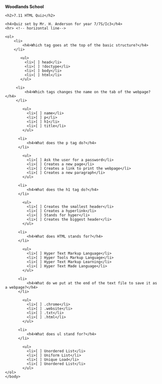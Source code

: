 

  <html lang="en">

<head>
    <meta charset="UTF-8">
    <meta name="viewport" content="width=device-width, initial-scale=1.0">
    <title>Assignment 1</title>
</head>

<body>
    <!-- header-->
    <b>Woodlands School</b>
    
    <h2>7.11 HTML Quiz</h2>

    <h4>Quiz set by Mr. H. Anderson for year 7/7S/Ic3</h4> 
    <hr> <!-- horizontal line-->
    
    <ol>
        <li>
            <h4>Which tag goes at the top of the basic structure?</h4>
        </li>
        
           <ul>
             <li>[ ] head</li>
             <li>[ ] !doctype</li>
             <li>[ ] body</li>
             <li>[ ] html</li>
           </ul>

         <li>
             <h4>Which tags changes the name on the tab of the webpage?</h4>
         </li>

            <ul>
              <li>[ ] name</li>
              <li>[ ] p</li>
              <li>[ ] h1</li>
              <li>[ ] title</li>
            </ul>

          <li>
              <h4>What does the p tag do?</h4>
          </li>

            <ul>
              <li>[ ] Ask the user for a password</li>
              <li>[ ] Creates a new page</li>
              <li>[ ] Creates a link to print the webpage</li>
              <li>[ ] Creates a new paragraph</li>
            </ul>

          <li>
              <h4>What does the h1 tag do?</h4>
          </li>

            <ul>
              <li>[ ] Creates the smallest header</li>
              <li>[ ] Creates a hyperlink</li>
              <li>[ ] Stands for hyper</li>
              <li>[ ] Creates the biggest header</li>
            </ul>
              
          <li>
              <h4>What does HTML stands for?</h4>
          </li>

            <ul>
              <li>[ ] Hyper Text Markup Language</li>
              <li>[ ] Hyper Tools Markup Language</li>
              <li>[ ] Hyper Text Markup Learning</li>
              <li>[ ] Hyper Text Made Language</li>
            </ul>

          <li>
              <h4>What do we put at the end of the text file to save it as a webpage?</h4>
          </li>

            <ul>
              <li>[ ] .chrome</li>
              <li>[ ] .website</li>
              <li>[ ] .txt</li>
              <li>[ ] .html</li>
            </ul>

          <li>
              <h4>What does ul stand for?</h4>
          </li>

            <ul>
              <li>[ ] Unordered List</li>
              <li>[ ] Uniform List</li>
              <li>[ ] Unique Load</li>
              <li>[ ] Unordered List</li>
            </ul>
    </ol>
    </body>
</html>
